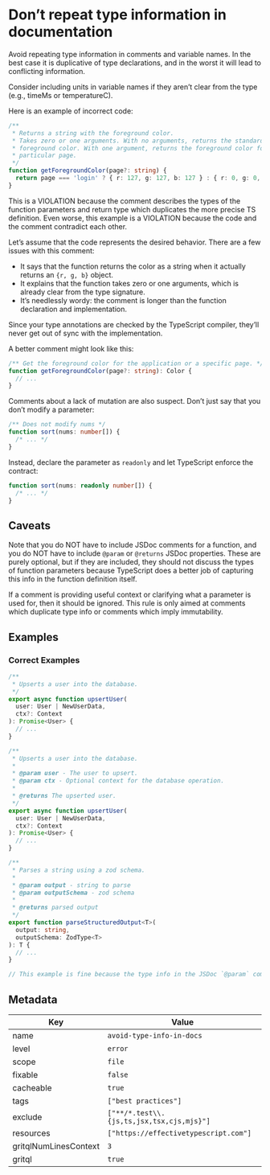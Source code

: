 # Don’t repeat type information in documentation

Avoid repeating type information in comments and variable names. In the best case it is duplicative of type declarations, and in the worst it will lead to conflicting information.

Consider including units in variable names if they aren’t clear from the type (e.g., timeMs or temperatureC).

Here is an example of incorrect code:

```ts
/**
 * Returns a string with the foreground color.
 * Takes zero or one arguments. With no arguments, returns the standard
 * foreground color. With one argument, returns the foreground color for a
 * particular page.
 */
function getForegroundColor(page?: string) {
  return page === 'login' ? { r: 127, g: 127, b: 127 } : { r: 0, g: 0, b: 0 }
}
```

This is a VIOLATION because the comment describes the types of the function parameters and return type which duplicates the more precise TS definition. Even worse, this example is a VIOLATION because the code and the comment contradict each other.

Let’s assume that the code represents the desired behavior. There are a few issues with this comment:

- It says that the function returns the color as a string when it actually returns an `{r, g, b}` object.
- It explains that the function takes zero or one arguments, which is already clear from the type signature.
- It’s needlessly wordy: the comment is longer than the function declaration and implementation.

Since your type annotations are checked by the TypeScript compiler, they’ll never get out of sync with the implementation.

A better comment might look like this:

```ts
/** Get the foreground color for the application or a specific page. */
function getForegroundColor(page?: string): Color {
  // ...
}
```

Comments about a lack of mutation are also suspect. Don’t just say that you don’t modify a parameter:

```ts
/** Does not modify nums */
function sort(nums: number[]) {
  /* ... */
}
```

Instead, declare the parameter as `readonly` and let TypeScript enforce the contract:

```ts
function sort(nums: readonly number[]) {
  /* ... */
}
```

## Caveats

Note that you do NOT have to include JSDoc comments for a function, and you do NOT have to include `@param` or `@returns` JSDoc properties. These are purely optional, but if they are included, they should not discuss the types of function parameters because TypeScript does a better job of capturing this info in the function definition itself.

If a comment is providing useful context or clarifying what a parameter is used for, then it should be ignored. This rule is only aimed at comments which duplicate type info or comments which imply immutability.

## Examples

### Correct Examples

```ts
/**
 * Upserts a user into the database.
 */
export async function upsertUser(
  user: User | NewUserData,
  ctx?: Context
): Promise<User> {
  // ...
}
```

```ts
/**
 * Upserts a user into the database.
 *
 * @param user - The user to upsert.
 * @param ctx - Optional context for the database operation.
 *
 * @returns The upserted user.
 */
export async function upsertUser(
  user: User | NewUserData,
  ctx?: Context
): Promise<User> {
  // ...
}
```

```ts
/**
 * Parses a string using a zod schema.
 *
 * @param output - string to parse
 * @param outputSchema - zod schema
 *
 * @returns parsed output
 */
export function parseStructuredOutput<T>(
  output: string,
  outputSchema: ZodType<T>
): T {
  // ...
}

// This example is fine because the type info in the JSDoc `@param` comments is relevant and simple.
```

## Metadata

| Key                   | Value                                     |
| --------------------- | ----------------------------------------- |
| name                  | `avoid-type-info-in-docs`                 |
| level                 | `error`                                   |
| scope                 | `file`                                    |
| fixable               | `false`                                   |
| cacheable             | `true`                                    |
| tags                  | `["best practices"]`                      |
| exclude               | `["**/*.test\\.{js,ts,jsx,tsx,cjs,mjs}"]` |
| resources             | `["https://effectivetypescript.com"]`     |
| gritqlNumLinesContext | `3`                                       |
| gritql                | `true`                                    |
